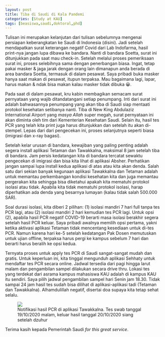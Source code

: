 ```yaml
---
layout: post
title: Tiba di Saudi di Kala Pandemi
categories: [Study at KAU]
tags: [beasiswa,saudi,doktoral,phd]
---
```


Tulisan ini merupakan kelanjutan dari tulisan sebelumnya mengenai persiapan keberangkatan ke Saudi di Indonesia (disini). Jadi setelah mendapatkan surat keterangan negatif Covid dari Lab Indofarma, hasil print-nya jangan lupa dibawa ke bandara. Nanti di bandara Soetta, surat ini ditunjukkan pada saat mau check-in. Setelah melalui proses pemeriksaan surat ini, proses selebihnya sama dengan penerbangan biasa. Ingat, tetap pakai masker & jaga jarak dengan orang lain dimanapun anda berada di area bandara Soetta, termasuk di dalam pesawat. Saya pribadi buka masker hanya saat makan di pesawat, itupun terpaksa. Mau bagaimana lagi, lapar, harus makan & ndak bisa makan kalau masker tidak dibuka 😀.

Pada saat di dalam pesawat, kru kabin membagikan semacam surat pernyataan yang wajib ditandatangani setiap penumpang. Inti dari surat ini adalah bahwasannya penumpang yang akan tiba di Saudi siap mentaati protokol kesehatan setibanya nanti. Tiba di New King Abdulaziz International Airport yang *masya Allah* super megah, surat pernyataan ini akan diminta oleh tim dari Kementerian Kesehatan Saudi. Selain itu, hasil tes PCR yang telah kita print juga harus ditunjukkan dan setelah itu akan di-stempel. Lepas dari dari pengecekan ini, proses selanjutnya seperti biasa (imigrasi dan x-ray bagasi). 

Setelah kelar urusan di bandara, kewajiban yang paling penting adalah segera install aplikasi Tetaman dan Tawakkalna, maksimal 8 jam setelah tiba di bandara. Jam persis kedatangan kita di bandara tercatat sewaktu pengecekan di imigrasi dan bisa kita lihat di aplikasi Absher. Perhatikan jangan sampai lupa install kedua aplikasi di atas atau kita akan denda. Salah satu dari sekian banyak kegunaan aplikasi Tawakkalna dan Tetaman adalah untuk memantau perkembangan kondisi kesehatan kita dan juga memantau pergerakan kita sehingga bisa diketahui apakah kita mematuhi protokol isolasi atau tidak. Apabila kita tidak mematuhi protokol isolasi, harap diperhatikan ada denda yang besarnya lumayan (kalau tidak salah 500.000 SAR).

Soal durasi isolasi, kita diberi 2 pilihan: (1) isolasi mandiri 7 hari full tanpa tes PCR lagi, atau (2) isolasi mandiri 2 hari kemudian tes PCR lagi. Untuk opsi (2), apabila hasil PCR negatif COVID-19 berarti masa isolasi berakhir segera setelah hasil PCR keluar. Saya pribadi awalnya memilih opsi pertama, yakni ketika aktivasi aplikasi Tetaman tidak mencentang kesediaan untuk di-tes PCR. Namun karena hari ke-5 setelah kedatangan Pak Dosen memutuskan untuk ujian offline, terpaksa harus pergi ke kampus sebelum 7 hari dan berarti harus beralih ke opsi kedua. 

Ternyata proses untuk apply tes PCR di Saudi sangat-sangat mudah dan gratis. Untuk keperluan ini, kita tinggal mengunduh aplikasi Sehhaty untuk mendaftar tes PCR secara online. Jadwal tersedia dari pagi hingga larut malam dan pengambilan sampel dilakukan secara drive thru. Lokasi tes yang terdekat dari asrama kampus mahasiswa KAU adalah di kampus KAU itu sendiri. Saya pilih jadwal pengambilan sampel hari Senin jam 18.30. Tidak sampai 24 jam hasil tes sudah bisa dilihat di aplikasi-aplikasi tadi (Tetaman dan Tawakkalna). Alhamdulillah negatif, disertai doa supaya kita tetap sehat selalu.

<figure>
    <a href="https://lh3.googleusercontent.com/_NuFkTeMqTVbIUmA-T_jEF9jLiGxMzxI6Hu1XsGp8Q-z5eEVNCjEkGi8PQo_Os5C45bjjTN5Z6ZVimrk_2oqmhT4njKllvS-NZAgYEEekAdqErXQcNYsBniochgmJCWDsgw25dKDUA=w2400?source=screenshot.guru"> <img src="https://lh3.googleusercontent.com/_NuFkTeMqTVbIUmA-T_jEF9jLiGxMzxI6Hu1XsGp8Q-z5eEVNCjEkGi8PQo_Os5C45bjjTN5Z6ZVimrk_2oqmhT4njKllvS-NZAgYEEekAdqErXQcNYsBniochgmJCWDsgw25dKDUA=w600-h315-p-k" /> </a>
    <figcaption>Notifikasi hasil PCR di aplikasi Tawakkalna. Tes swab tanggal 19/10/2020 malam, keluar hasil tanggal 20/10/2020 siang setelah dzuhur</figcaption>
</figure>

Terima kasih kepada Pemerintah Saudi *for this great service*.